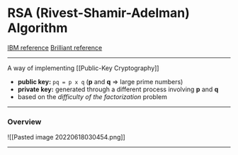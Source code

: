 # RSA (Rivest-Shamir-Adelman) Algorithm
[IBM reference](https://www.ibm.com/docs/en/zos/2.1.0?topic=keys-rsa-private-public)
[Brilliant reference](https://brilliant.org/wiki/rsa-encryption/)

___
A way of implementing [[Public-Key Cryptography]]

- **public key:** `pq = p x q` (**p** and **q** => large prime numbers)
- **private key:** generated through a different process involving **p** and **q**
- based on the *difficulty of the factorization* problem

___
### Overview
![[Pasted image 20220618030454.png]]

___


